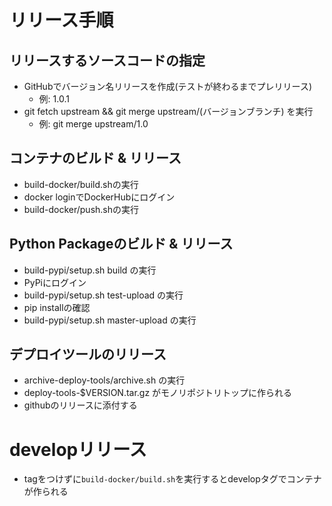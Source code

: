 # リリース手順
## リリースするソースコードの指定
* GitHubでバージョン名リリースを作成(テストが終わるまでプレリリース)
  * 例: 1.0.1
* git fetch upstream && git merge upstream/(バージョンブランチ) を実行
  * 例: git merge upstream/1.0
## コンテナのビルド & リリース
* build-docker/build.shの実行
* docker loginでDockerHubにログイン
* build-docker/push.shの実行
## Python Packageのビルド & リリース
* build-pypi/setup.sh build の実行
* PyPiにログイン
* build-pypi/setup.sh test-upload の実行
* pip installの確認
* build-pypi/setup.sh master-upload の実行
## デプロイツールのリリース
* archive-deploy-tools/archive.sh の実行
* deploy-tools-$VERSION.tar.gz がモノリポジトリトップに作られる
* githubのリリースに添付する


# developリリース
* tagをつけずに`build-docker/build.sh`を実行するとdevelopタグでコンテナが作られる
